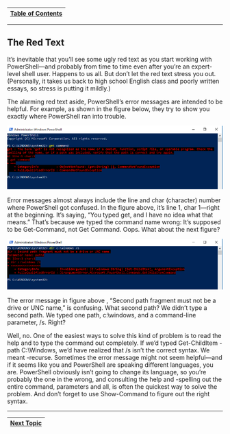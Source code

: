 |[Table of Contents](/00-Table-of-Contents.md)|
|---|

---

## The Red Text

It’s inevitable that you’ll see some ugly red text as you start working with PowerShell—and probably from time to time even after you’re an expert-level shell user. Happens to us all. But don’t let the red text stress you out. (Personally, it takes us back to high school English class and poorly written essays, so stress is putting it mildly.)

The alarming red text aside, PowerShell’s error messages are intended to be helpful. For example, as shown in the figure below, they try to show you exactly where PowerShell ran into trouble.

![](/Assets/61723915-89993500-ad32-11e9-99f8-2718f342fcbb.png)

Error messages almost always include the line and char (character) number where PowerShell got confused. In the figure above, it’s line 1, char 1—right at the beginning. It’s saying, “You typed get, and I have no idea what that means.” That’s because we typed the command name wrong: It’s supposed to be Get-Command, not Get Command. Oops. What about the next figure?

![](/Assets/61724057-ccf3a380-ad32-11e9-8784-78add2912391.png)

The error message in figure above , “Second path fragment must not be a drive or UNC name,” is confusing. What second path? We didn’t type a second path. We typed one path, c:\windows, and a command-line parameter, /s. Right?

Well, no. One of the easiest ways to solve this kind of problem is to read the help and to type the command out completely. If we’d typed Get-ChildItem -path C:\Windows, we’d have realized that /s isn’t the correct syntax. We meant -recurse. Sometimes the error message might not seem helpful—and if it seems like you and PowerShell are speaking different languages, you are. PowerShell obviously isn’t going to change its language, so you’re probably the one in the wrong, and consulting the help and -spelling out the entire command, parameters and all, is often the quickest way to solve the problem. And don’t forget to use Show-Command to figure out the right syntax.

---

|[Next Topic](/03_Powershell_Commands/05_Confusion.md)|
|---|

